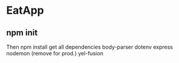# EatApp

## npm init

Then npm install get all dependencies
body-parser
dotenv
express
nodemon (remove for prod.)
yel-fusion
